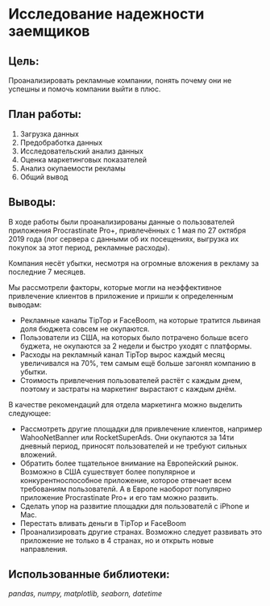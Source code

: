 # Исследование надежности заемщиков

## **Цель:**
Проанализировать рекламные компании, понять почему они не успешны и помочь компании выйти в плюс.

## **План работы:**
1. Загрузка данных
2. Предобработка данных
3. Исследовательский анализ данных
4. Оценка маркетинговых показателей
5. Анализ окупаемости рекламы
6. Общий вывод

## **Выводы:**
В ходе работы были проанализированы данные о пользователей приложения Procrastinate Pro+, привлечённых с 1 мая по 27 октября 2019 года (лог сервера с данными об их посещениях, выгрузка их покупок за этот период, рекламные расходы).

Компания несёт убытки, несмотря на огромные вложения в рекламу за последние 7 месяцев.

Мы рассмотрели факторы, которые могли на неэффективное привлечение клиентов в приложение и пришли к определенным выводам:
- Рекламные каналы TipTop и FaceBoom, на которые тратится львиная доля бюджета совсем не окупаются.
- Пользователи из США, на которых было потрачено больше всего буджета, не окупаются за 2 недели и быстро уходят с платформы.
- Расходы на рекламный канал TipTop вырос каждый месяц увеличивался на 70%, тем самым ещё больше загонял компанию в убытки.
- Стоимость привлечения пользователей растёт с каждым днем, поэтому и застраты на маркетинг вырастают с каждым днём.

В качестве рекомендаций для отдела маркетинга можно выделить следующее:
- Рассмотреть другие площадки для привлечение клиентов, например WahooNetBanner или RocketSuperAds. Они окупаются за 14ти дневный период, приносят пользователей и не требуют сильных вложений.
- Обратить более тщательное внимание на Европейский рынок. Возможно в США сушествует более популярное и конкурентноспособное приложение, которое отвечает всем требованиям пользователй. А в Европе наоборот популярно приложение Procrastinate Pro+ и его там можно развить.
- Сделать упор на развитие площадки для пользователй с iPhone и Mac.
- Перестать вливать деньги в TipTop и FaceBoom
- Проанализировать другие странах. Возможно следует развивать это приложение не только в 4 странах, но и открыть новые направления.

## **Использованные библиотеки:**
*pandas, numpy, matplotlib, seaborn, datetime*

